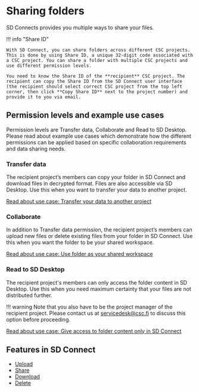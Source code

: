 # Sharing folders

SD Connects provides you multiple ways to share your files.

!!! info "Share ID"

    With SD Connect, you can share folders across different CSC projects. This is done by using Share ID, a unique 32-digit code associated with a CSC project. You can share a folder with multiple CSC projects and use different permission levels. 
    
    You need to know the Share ID of the **recipient** CSC project. The recipient can copy the Share ID from the SD Connect user interface (the recipient should select correct CSC project from the top left corner, then click **Copy Share ID** next to the project number) and provide it to you via email. 


## Permission levels and example use cases

Permission levels are Transfer data, Collaborate and Read to SD Desktop. Please read about example use cases which demonstrate how the different permissions can be applied based on specific collaboration requirements and data sharing needs.


### Transfer data

 The recipient project’s members can copy your folder in SD Connect and download files in decrypted format. Files are also accessible via SD Desktop. Use this when you want to transfer your data to another project.

[Read about use case: Transfer your data to another project](./sd-connect-share-transfer-data.md)


### Collaborate

In addition to Transfer data permission, the recipient project’s members can upload new files or delete existing files from your folder in SD Connect. Use this when you want the folder to be your shared workspace. 

[Read about use case: Use folder as your shared workspace](./sd-connect-share-workspace.md)


### Read to SD Desktop 

The recipient project's members can only access the folder content in SD Desktop. Use this when you need maximum certainty that your files are not distributed further.

!!! warning
    Note that you also have to be the project manager of the recipient project. Please contact us at servicedesk@csc.fi to discuss this option before proceeding.

[Read about use case: Give access to folder content only in SD Connect](./sd-connect-share-read-to-sd-desktop.md)





## Features in SD Connect 

* [Upload](./sd-connect-upload.md)
* [Share](./sd-connect-share.md)
* [Download](./sd-connect-download.md)
* [Delete](./sd-connect-delete.md)